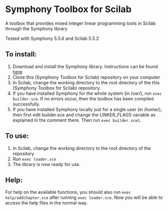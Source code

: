 # Symphony Toolbox for Scilab

A toolbox that provides mixed integer linear programming tools in Scilab through the Symphony library

Tested with Symphony 5.5.6 and Scilab 5.5.2

## To install:
1. Download and install the Symphony library. Instructions can be found [here](https://projects.coin-or.org/SYMPHONY/ "SYMPHONY development home page")
2. Clone this (Symphony Toolbox for Scilab) repository on your computer
3. In Scilab, change the working directory to the root directory of the
   this (Symphony Toolbox for Scilab) repository.
4. If you have installed Symphony for the whole system (in /usr/), run `exec
   builder.sce`. If no errors occur, then the toolbox has been compiled
   successfully.
5. If you have installed Symphony locally just for a single user (in /home/),
   then first edit builder.sce and change the LINKER_FLAGS variable as
   explained in the comment there. Then run `exec builder.sce1`.

## To use:
1. In Scilab, change the working directory to the root directory of the
   repository
2. Run `exec loader.sce`
3. The library is now ready for use.

## Help:
For help on the available functions, you should also run `exec
help/addchapter.sce` after running `exec loader.sce`. Now you will be able to
access the help files in the normal way.

